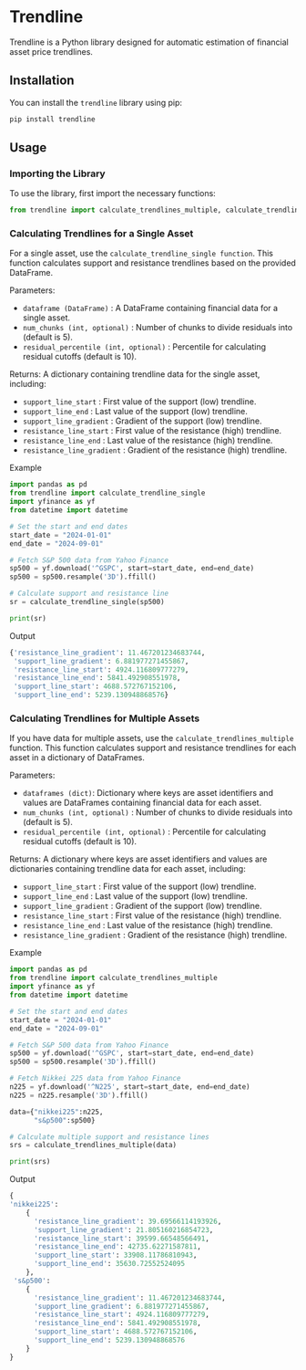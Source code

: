 # Trendline

Trendline is a Python library designed for automatic estimation of financial asset price trendlines.

## Installation

You can install the `trendline` library using pip:

```bash
pip install trendline
```

## Usage

### Importing the Library

To use the library, first import the necessary functions:

```python
from trendline import calculate_trendlines_multiple, calculate_trendline_single
```


### Calculating Trendlines for a Single Asset
For a single asset, use the `calculate_trendline_single function`. This function calculates support and resistance trendlines based on the provided DataFrame.

Parameters:
- `dataframe (DataFrame)` : A DataFrame containing financial data for a single asset.
- `num_chunks (int, optional)` : Number of chunks to divide residuals into (default is 5).
- `residual_percentile (int, optional)` : Percentile for calculating residual cutoffs (default is 10).

Returns:
A dictionary containing trendline data for the single asset, including:
- `support_line_start` : First value of the support (low) trendline.
- `support_line_end` : Last value of the support (low) trendline.
- `support_line_gradient` : Gradient of the support (low) trendline.
- `resistance_line_start` : First value of the resistance (high) trendline.
- `resistance_line_end` : Last value of the resistance (high) trendline.
- `resistance_line_gradient` : Gradient of the resistance (high) trendline.


Example
```python
import pandas as pd
from trendline import calculate_trendline_single
import yfinance as yf
from datetime import datetime

# Set the start and end dates
start_date = "2024-01-01"
end_date = "2024-09-01"

# Fetch S&P 500 data from Yahoo Finance
sp500 = yf.download('^GSPC', start=start_date, end=end_date)
sp500 = sp500.resample('3D').ffill() 

# Calculate support and resistance line
sr = calculate_trendline_single(sp500)

print(sr)
```

Output
```python
{'resistance_line_gradient': 11.467201234683744,
 'support_line_gradient': 6.881977271455867,
 'resistance_line_start': 4924.116809777279,
 'resistance_line_end': 5841.492908551978,
 'support_line_start': 4688.572767152106,
 'support_line_end': 5239.130948868576}
```


### Calculating Trendlines for Multiple Assets
If you have data for multiple assets, use the `calculate_trendlines_multiple` function. This function calculates support and resistance trendlines for each asset in a dictionary of DataFrames.

Parameters:
- `dataframes (dict)`: Dictionary where keys are asset identifiers and values are DataFrames containing financial data for each asset.
- `num_chunks (int, optional)` : Number of chunks to divide residuals into (default is 5).
- `residual_percentile (int, optional)` : Percentile for calculating residual cutoffs (default is 10).

Returns:
A dictionary where keys are asset identifiers and values are dictionaries containing trendline data for each asset, including:
- `support_line_start` : First value of the support (low) trendline.
- `support_line_end` : Last value of the support (low) trendline.
- `support_line_gradient` : Gradient of the support (low) trendline.
- `resistance_line_start` : First value of the resistance (high) trendline.
- `resistance_line_end` : Last value of the resistance (high) trendline.
- `resistance_line_gradient` : Gradient of the resistance (high) trendline.


Example
```python
import pandas as pd
from trendline import calculate_trendlines_multiple
import yfinance as yf
from datetime import datetime

# Set the start and end dates
start_date = "2024-01-01"
end_date = "2024-09-01"

# Fetch S&P 500 data from Yahoo Finance
sp500 = yf.download('^GSPC', start=start_date, end=end_date)
sp500 = sp500.resample('3D').ffill() 

# Fetch Nikkei 225 data from Yahoo Finance
n225 = yf.download('^N225', start=start_date, end=end_date)
n225 = n225.resample('3D').ffill() 

data={"nikkei225":n225,
      "s&p500":sp500}

# Calculate multiple support and resistance lines
srs = calculate_trendlines_multiple(data)

print(srs)
```

Output
```python
{
'nikkei225':
    {
      'resistance_line_gradient': 39.69566114193926,
      'support_line_gradient': 21.805160216854723,
      'resistance_line_start': 39599.66548566491,
      'resistance_line_end': 42735.62271587811,
      'support_line_start': 33908.11786810943,
      'support_line_end': 35630.72552524095
    },
 's&p500':
    {
      'resistance_line_gradient': 11.467201234683744,
      'support_line_gradient': 6.881977271455867,
      'resistance_line_start': 4924.116809777279,
      'resistance_line_end': 5841.492908551978,
      'support_line_start': 4688.572767152106,
      'support_line_end': 5239.130948868576
    }
}
```





